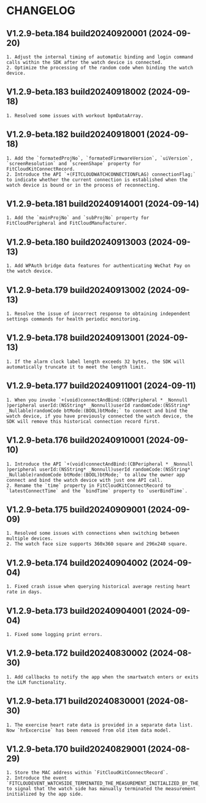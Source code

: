 # CHANGELOG

## V1.2.9-beta.184 build20240920001 (2024-09-20)
    1. Adjust the internal timing of automatic binding and login command calls within the SDK after the watch device is connected.
    2. Optimize the processing of the random code when binding the watch device.

## V1.2.9-beta.183 build20240918002 (2024-09-18)
    1. Resolved some issues with workout bpmDataArray.
    
## V1.2.9-beta.182 build20240918001 (2024-09-18)
    1. Add the `formatedProjNo`, `formatedFirmwareVersion`, `uiVersion`, `screenResolution` and `screenShape` property for FitCloudKitConnectRecord.
    2. Introduce the API `+(FITCLOUDWATCHCONNECTIONFLAG) connectionFlag;` to indicate whether the current connection is established when the watch device is bound or in the process of reconnecting.
    
## V1.2.9-beta.181 build20240914001 (2024-09-14)
    1. Add the `mainProjNo` and `subProjNo` property for FitCloudPeripheral and FitCloudManufacturer.
    
## V1.2.9-beta.180 build20240913003 (2024-09-13)
    1. Add WPAuth bridge data features for authenticating WeChat Pay on the watch device.
    
## V1.2.9-beta.179 build20240913002 (2024-09-13)
    1. Resolve the issue of incorrect response to obtaining independent settings commands for health periodic monitoring.

## V1.2.9-beta.178 build20240913001 (2024-09-13)
    1. If the alarm clock label length exceeds 32 bytes, the SDK will automatically truncate it to meet the length limit.
    
## V1.2.9-beta.177 build20240911001 (2024-09-11)
    1. When you invoke `+(void)connectAndBind:(CBPeripheral * _Nonnull )peripheral userId:(NSString* _Nonnull)userId randomCode:(NSString* _Nullable)randomCode btMode:(BOOL)btMode;` to connect and bind the watch device, if you have previously connected the watch device, the SDK will remove this historical connection record first.

## V1.2.9-beta.176 build20240910001 (2024-09-10)
    1. Introduce the API `+(void)connectAndBind:(CBPeripheral * _Nonnull )peripheral userId:(NSString* _Nonnull)userId randomCode:(NSString* _Nullable)randomCode btMode:(BOOL)btMode;` to allow the owner app connect and bind the watch device with just one API call.
    2. Rename the `time` property in FitCloudKitConnectRecord to `latestConnectTime` and the `bindTime` property to `userBindTime`.

## V1.2.9-beta.175 build20240909001 (2024-09-09)
    1. Resolved some issues with connections when switching between multiple devices.
    2. The watch face size supports 360x360 square and 296x240 square.

## V1.2.9-beta.174 build20240904002 (2024-09-04)
    1. Fixed crash issue when querying historical average resting heart rate in days.


## V1.2.9-beta.173 build20240904001 (2024-09-04)
    1. Fixed some logging print errors.

## V1.2.9-beta.172 build20240830002 (2024-08-30)
    1. Add callbacks to notify the app when the smartwatch enters or exits the LLM functionality.

## V1.2.9-beta.171 build20240830001 (2024-08-30)
    1. The exercise heart rate data is provided in a separate data list. Now `hrExcercise` has been removed from old item data model.

## V1.2.9-beta.170 build20240829001 (2024-08-29)
    1. Store the MAC address within `FitCloudKitConnectRecord`.
    2. Introduce the event `FITCLOUDEVENT_WATCHSIDE_TERMINATED_THE_MEASUREMENT_INITIALIZED_BY_THE_APPSIDE_NOTIFY` to signal that the watch side has manually terminated the measurement initialized by the app side.
